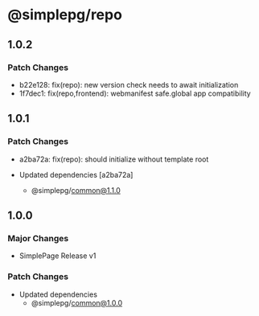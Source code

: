 # @simplepg/repo

## 1.0.2

### Patch Changes

- b22e128: fix(repo): new version check needs to await initialization
- 1f7dec1: fix(repo,frontend): webmanifest safe.global app compatibility

## 1.0.1

### Patch Changes

- a2ba72a: fix(repo): should initialize without template root

- Updated dependencies [a2ba72a]
  - @simplepg/common@1.1.0

## 1.0.0

### Major Changes

- SimplePage Release v1

### Patch Changes

- Updated dependencies
  - @simplepg/common@1.0.0
